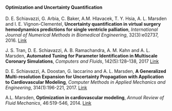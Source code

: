 ####  Optimization and Uncertainty Quantification

D. E. Schiavazzi, G. Arbia, C. Baker, A.M. Hlavacek, T. Y. Hsia, A. L. Marsden and I. E. Vignon-Clementel, **Uncertainty quantification in virtual surgery hemodynamics predictions for single ventricle palliation**, _International Journal of Numerical Methods in Biomedical Engineering_, 32(3):e02737, 2016. [Link](http://onlinelibrary.wiley.com/doi/10.1002/cnm.2737/abstract;jsessionid=EA23F66BAD33FE10108F0F5AE8F2C636.f03t04)

J. S. Tran, D. E. Schiavazzi, A. B. Ramachandra, A. M. Kahn and A. L. Marsden, **Automated Tuning for Parameter Identification in Multiscale Coronary Simulations**, _Computers and Fluids_, 142(5):128–138, 2017 [Link](http://www.sciencedirect.com/science/article/pii/S004579301630161X)

D. E. Schiavazzi, A. Doostan, G. Iaccarino and A. L. Marsden, **A Generalized Multi-resolution Expansion for Uncertainty Propagation with Application to Cardiovascular Modeling**, _Computer Methods in Applied Mechanics and Engineering_, 314(1):196-221, 2017. [Link](http://www.sciencedirect.com/science/article/pii/S0045782516311951)

A.L. Marsden, **Optimization in cardiovascular modeling**, _Annual Review of Fluid Mechanics_, 46:519-546, 2014. [Link](http://www.annualreviews.org/doi/abs/10.1146/annurev-fluid-010313-141341)